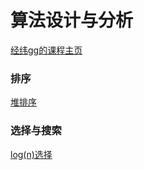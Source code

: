 # 算法设计与分析
[经纬gg的课程主页](https://paragonlight.github.io)

### 排序
[堆排序](heap_sort.md)
### 选择与搜索
[log(n)选择](log_search.md)

